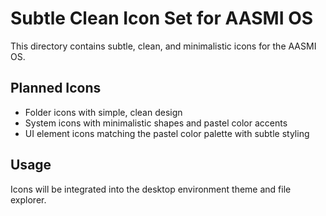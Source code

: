 # Subtle Clean Icon Set for AASMI OS

This directory contains subtle, clean, and minimalistic icons for the AASMI OS.

## Planned Icons

- Folder icons with simple, clean design
- System icons with minimalistic shapes and pastel color accents
- UI element icons matching the pastel color palette with subtle styling

## Usage

Icons will be integrated into the desktop environment theme and file explorer.

